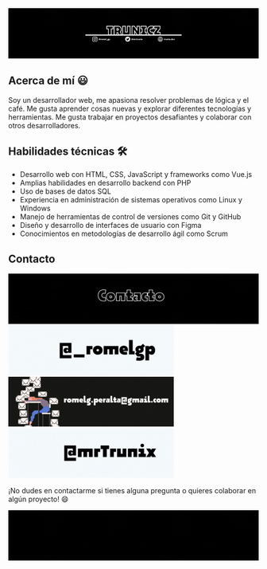 <div>
  <img src="./src/background.gif" style="width=100%;">
</div>

## Acerca de mí 😃

Soy un desarrollador web, me apasiona resolver problemas de lógica y el café. Me gusta aprender cosas nuevas y explorar diferentes tecnologías y herramientas. Me gusta trabajar en proyectos desafiantes y colaborar con otros desarrolladores.

## Habilidades técnicas 🛠

- Desarrollo web con HTML, CSS, JavaScript y frameworks como Vue.js
- Amplias habilidades en desarrollo backend con PHP
- Uso de bases de datos SQL
- Experiencia en administración de sistemas operativos como Linux y Windows
- Manejo de herramientas de control de versiones como Git y GitHub
- Diseño y desarrollo de interfaces de usuario con Figma
- Conocimientos en metodologías de desarrollo ágil como Scrum

## Contacto

<div>
  <img src="./src/contacto.gif" style="width=100%;">
</div>
<div style="width=100%;display=flex;">
  <div style="width=33%;">
    <a href="https://www.instagram.com/_romelgp/">
      <img src="./src/instagram.gif">
    </a>
  <div>
  <div style="width=33%;">
    <a href="mailto:romelg.peralta@gmail.com">
      <img src="./src/mail.gif">
    </a>
  <div>
  <div style="width=33%;">
    <a href="https://twitter.com/MrTrunix">
      <img src="./src/twitter.gif">
    </a>
  <div>
</div>

¡No dudes en contactarme si tienes alguna pregunta o quieres colaborar en algún proyecto! 😄

<div>
  <img src="./src/footer.gif" style="width=100%;">
</div>
